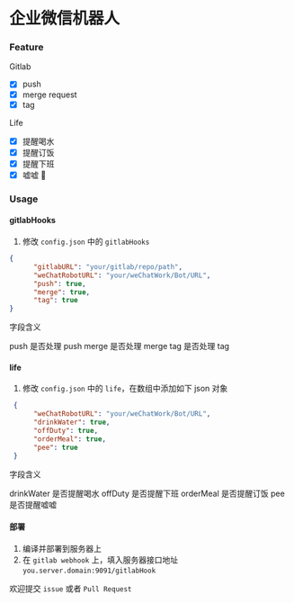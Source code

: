 # 企业微信机器人

### Feature

Gitlab

- [x] push
- [x] merge request
- [x] tag

Life

- [x] 提醒喝水
- [x] 提醒订饭
- [x] 提醒下班
- [x] 嘘嘘 🐔

### Usage

#### gitlabHooks

1. 修改 `config.json` 中的 `gitlabHooks`

```json
{
      "gitlabURL": "your/gitlab/repo/path",
      "weChatRobotURL": "your/weChatWork/Bot/URL",
      "push": true,
      "merge": true,
      "tag": true
}
```
字段含义

push 是否处理 push
merge 是否处理 merge
tag 是否处理 tag

#### life

1. 修改 `config.json` 中的 `life`，在数组中添加如下 json 对象

```json
 {
      "weChatRobotURL": "your/weChatWork/Bot/URL",
      "drinkWater": true,
      "offDuty": true,
      "orderMeal": true,
      "pee": true
 }
```

字段含义

drinkWater 是否提醒喝水
offDuty 是否提醒下班
orderMeal 是否提醒订饭
pee 是否提醒嘘嘘

#### 部署
1. 编译并部署到服务器上
2. 在 `gitlab webhook` 上，填入服务器接口地址 `you.server.domain:9091/gitlabHook`

欢迎提交 `issue` 或者 `Pull Request`
